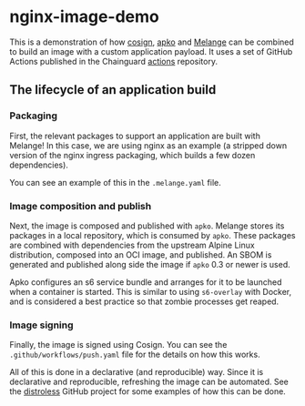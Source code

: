 # nginx-image-demo

This is a demonstration of how [cosign][cs], [apko][apko] and [Melange][mel]
can be combined to build an image with a custom application payload.  It uses
a set of GitHub Actions published in the Chainguard [actions][actions] repository.

   [cs]: https://github.com/sigstore/cosign
   [apko]: https://github.com/chainguard-dev/apko
   [mel]: https://github.com/chainguard-dev/melange
   [actions]: https://github.com/chainguard-dev/actions

## The lifecycle of an application build

### Packaging

First, the relevant packages to support an application are built with Melange!
In this case, we are using nginx as an example (a stripped down version of the
nginx ingress packaging, which builds a few dozen dependencies).

You can see an example of this in the `.melange.yaml` file.

### Image composition and publish

Next, the image is composed and published with `apko`.  Melange stores its packages
in a local repository, which is consumed by `apko`.  These packages are combined
with dependencies from the upstream Alpine Linux distribution, composed into an
OCI image, and published.  An SBOM is generated and published along side the
image if `apko` 0.3 or newer is used.

Apko configures an s6 service bundle and arranges for it to be launched when a
container is started.  This is similar to using `s6-overlay` with Docker, and is
considered a best practice so that zombie processes get reaped.

### Image signing

Finally, the image is signed using Cosign.  You can see the `.github/workflows/push.yaml`
file for the details on how this works.

All of this is done in a declarative (and reproducible) way.  Since it is declarative
and reproducible, refreshing the image can be automated.  See the [distroless][dl]
GitHub project for some examples of how this can be done.

   [dl]: https://github.com/distroless

